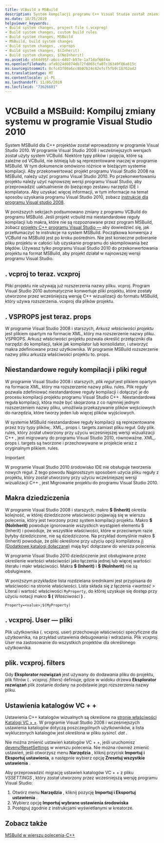 ```yaml
---
title: VCBuild a MSBuild
description: System kompilacji programu C++ Visual Studio został zmieniony z vcbuild na MSBuild w programie VIsual Studio 2010.
ms.date: 10/25/2019
helpviewer_keywords:
- Build system changes, project file (.vcxprog)
- Build system changes, custom build rules
- Build system changes, MSBuild
- MSBuild, build system changes
- Build system changes, .vsprops
- Build system changes, $(Inherit)
- Build system changes, $(NoInherit)
ms.assetid: e564d95f-a6cc-4d97-b57e-1a71daf66f4a
ms.openlocfilehash: afa9324d6074db72fd065cfa07c16349f86a615c
ms.sourcegitcommit: 0cfc43f90a6cc8b97b24c42efcf5fb9c18762a42
ms.translationtype: MT
ms.contentlocale: pl-PL
ms.lasthandoff: 11/05/2019
ms.locfileid: "73626601"
---
```

# <a name="vcbuild-vs-msbuild-build-system-changes-in-visual-studio-2010"></a>VCBuild a MSBuild: Kompiluj zmiany systemu w programie Visual Studio 2010

System MSBuild dla C++ projektów został wprowadzony w programie Visual Studio 2010. W programie Visual Studio 2008 i wcześniejszych wersjach został użyty system VCBuild. Niektóre typy plików i pojęcia, które są zależne od VCBuild, nie istnieją lub są reprezentowane inaczej w programie MSBuild. W tym dokumencie omówiono różnice w bieżącym systemie kompilacji. Aby przekonwertować projekt programu Visual Studio 2008 na MSBuild, należy użyć programu Visual Studio 2010. Po przekonwertowaniu projektu należy użyć najnowszej wersji programu Visual Studio, aby przeprowadzić uaktualnienie do bieżącego zestawu narzędzi IDE i kompilatora. Aby uzyskać więcej informacji, w tym informacje na temat sposobu uzyskania programu Visual Studio 2010, zobacz [instrukcje dla programu Visual studio 2008](use-native-multi-targeting.md#instructions-for-visual-studio-2008).

W poniższych sekcjach podsumowano zmiany z programu VCBuild do programu MSBuild. Jeśli projekt vcbuild ma niestandardowe reguły kompilacji lub makra, które nie są rozpoznawane przez program MSBuild, zobacz [projekty C++ programu Visual Studio —](../build/creating-and-managing-visual-cpp-projects.md) aby dowiedzieć się, jak przetłumaczyć te instrukcje na system MSBuild. Początkowa konwersja z VCBuild na MSBuild jest po kroku pośrednim. Nie jest konieczne pobieranie pliku projektu w całości lub uzyskanie programu do skompilowania bez błędów. Używasz tylko programu Visual Studio 2010 do przekonwertowania projektu na format MSBuild, aby projekt działał w najnowszej wersji programu Visual Studio.

## <a name="vcproj-is-now-vcxproj"></a>. vcproj to teraz. vcxproj

Pliki projektu nie używają już rozszerzenia nazwy pliku. vcproj. Program Visual Studio 2010 automatycznie konwertuje pliki projektu, które zostały utworzone przez wcześniejszą wersję C++ wizualizacji do formatu MSBuild, który używa rozszerzenia. vcxproj dla plików projektu.

## <a name="vsprops-is-now-props"></a>. VSPROPS jest teraz. props

W programie Visual Studio 2008 i starszych, *Arkusz właściwości projektu* jest plikiem opartym na formacie XML, który ma rozszerzenie nazwy pliku. VSPROPS. Arkusz właściwości projektu pozwala określić przełączniki dla narzędzi do kompilacji, takie jak kompilator lub konsolidator, i utworzyć makra zdefiniowane przez użytkownika. W programie MSBuild rozszerzenie nazwy pliku arkusza właściwości projektu to. props.

## <a name="custom-build-rules-and-rules-files"></a>Niestandardowe reguły kompilacji i pliki reguł

W programie Visual Studio 2008 i starszych, *plik reguł* jest plikiem opartym na formacie XML, który ma rozszerzenie nazwy pliku. rules. Plik reguły pozwala zdefiniować niestandardowe reguły kompilacji i dołączyć je do procesu kompilacji projektu programu Visual Studio C++ . Niestandardowa reguła kompilacji, która może być skojarzona z co najmniej jednym rozszerzeniem nazwy pliku, umożliwia przekazywanie plików wejściowych do narzędzia, które tworzy jeden lub więcej plików wyjściowych.

W systemie MSBuild niestandardowe reguły kompilacji są reprezentowane przez trzy typy plików,. XML,. props i. targets zamiast pliku reguł. Gdy plik. rules, który został utworzony przy użyciu wcześniejszej wersji wizualizacji C++ , jest migrowany do programu Visual Studio 2010, równoważne. XML,. props i. targets są tworzone i przechowywane w projekcie wraz z oryginalnym plikiem. rules.

> [!IMPORTANT]
> W programie Visual Studio 2010 środowisko IDE nie obsługuje tworzenia nowych reguł. Z tego powodu Najprostszym sposobem użycia pliku reguły z projektu, który został utworzony przy użyciu wcześniejszej wersji wizualizacji C++ , jest Migrowanie projektu do programu Visual Studio 2010.

## <a name="inheritance-macros"></a>Makra dziedziczenia

W programie Visual Studio 2008 i starszych, makro **$ (Inherit)** określa kolejność, w której dziedziczone właściwości pojawiają się w wierszu polecenia, który jest tworzony przez system kompilacji projektu. Makro **$ (NoInherit)** powoduje ignorowanie wszystkich wystąpień elementu $ (Inherit) i powoduje, że wszystkie właściwości, które w przeciwnym razie byłyby dziedziczone, nie są dziedziczone. Na przykład domyślnie makro $ (Inherit) powoduje, że pliki określone przy użyciu opcji kompilatora [/i (Dodatkowe katalogi dołączane)](../build/reference/i-additional-include-directories.md) mają być dołączane do wiersza polecenia.

W programie Visual Studio 2010 dziedziczenie jest obsługiwane przez określenie wartości właściwości jako łączenia jednej lub więcej wartości literału i makr właściwości. Makra **$ (Inherit)** i **$ (NoInherit)** nie są obsługiwane.

W poniższym przykładzie lista rozdzielana średnikami jest przypisana do właściwości na stronie właściwości. Lista składa się z łączenia *\<wartość >* Literal i wartość właściwości `MyProperty`, do której uzyskuje się dostęp przy użyciu notacji makro **$ (** <em>Właściwości</em> **)** .

```
Property=<value>;$(MyProperty)
```

## <a name="vcxprojuser-files"></a>. vcxproj. User — pliki

Plik użytkownika (. vcxproj. user) przechowuje właściwości specyficzne dla użytkownika, na przykład ustawienia debugowania i wdrażania. Plik *vcxproj. User* ma zastosowanie do wszystkich projektów dla określonego użytkownika.

## <a name="vcxprojfilters-file"></a>plik. vcxproj. filters

Gdy **Eksplorator rozwiązań** jest używany do dodawania pliku do projektu, plik filtrów ( *. vcxproj. filters*) definiuje, gdzie w widoku drzewa **Eksplorator rozwiązań** plik zostanie dodany na podstawie jego rozszerzenia nazwy pliku.

## <a name="vc-directories-settings"></a>Ustawienia katalogów VC + +

Ustawienia C++ katalogów wizualnych są określone na [stronie właściwości Katalogi VC + +](../ide/vcpp-directories-property-page.md). W programie Visual Studio 2008 i wcześniejszych ustawienia katalogów dotyczą poszczególnych użytkowników, a lista wykluczonych katalogów jest określona w pliku *sysincl. dat* . 

Nie można zmienić ustawień katalogów VC + +, jeśli uruchomisz [devenv/ResetSettings](/visualstudio/ide/reference/resetsettings-devenv-exe) w wierszu polecenia. Nie można również zmienić ustawień, jeśli otworzysz menu **Narzędzia** , kliknij przycisk **Importuj i Eksportuj ustawienia**, a następnie wybierz opcję **Zresetuj wszystkie ustawienia** .

Aby przeprowadzić migrację ustawień katalogów VC + + z pliku *VSSETTINGS* , który został utworzony przez wcześniejszą wersję programu Visual Studio:

1. Otwórz menu **Narzędzia** , kliknij pozycję **Importuj i Eksportuj ustawienia** .
2. Wybierz opcję **Importuj wybrane ustawienia środowiska**
3. Postępuj zgodnie z instrukcjami wyświetlanymi w kreatorze.

## <a name="see-also"></a>Zobacz także

[MSBuild w wierszu polecenia-C++](../build/msbuild-visual-cpp.md)
